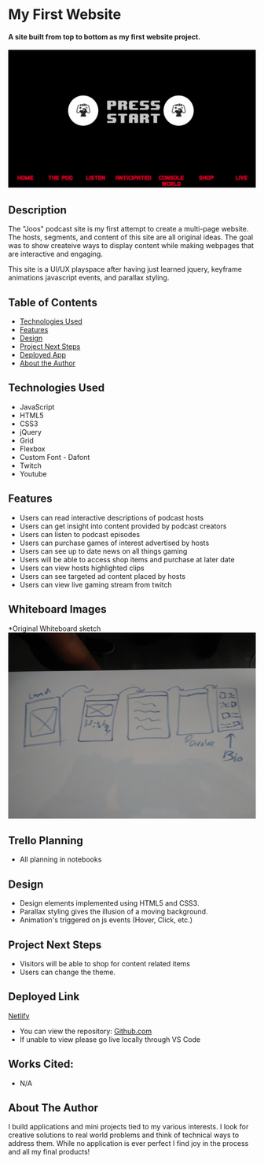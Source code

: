 # My First Website

#### A site built from top to bottom as my first website project.
<img src="./images/homePage.png" alt="Home Page Welcome Screen"/>

## Description
The "Joos" podcast site is my first attempt to create a multi-page website. The hosts, segments, and content of this site are all original ideas. The goal was to show createive ways to display content while making webpages that are interactive and engaging.

This site is a UI/UX playspace after having just learned jquery, keyframe animations javascript events, and parallax styling.

## Table of Contents
* [Technologies Used](#technologiesused)
* [Features](#features)
* [Design](#design)
* [Project Next Steps](#nextsteps)
* [Deployed App](#deployment)
* [About the Author](#author)

## <a name="technologiesused"></a>Technologies Used
* JavaScript
* HTML5
* CSS3
* jQuery
* Grid
* Flexbox
* Custom Font - Dafont
* Twitch
* Youtube


## Features
* Users can read interactive descriptions of podcast hosts
* Users can get insight into content provided by podcast creators
* Users can listen to podcast episodes
* Users can purchase games of interest advertised by hosts
* Users can see up to date news on all things gaming
* Users will be able to access shop items and purchase at later  date
* Users can view hosts highlighted clips
* Users can see targeted ad content placed by hosts
* Users can view live gaming stream from twitch

## Whiteboard Images
*Original Whiteboard sketch
<img src="./images/whiteboard.jpg" alt="Original Sketch"/>

## Trello Planning
* All planning in notebooks

## <a name="design"></a>Design
* Design elements implemented using HTML5 and CSS3.
* Parallax styling gives the illusion of a moving background.
* Animation's triggered on js events (Hover, Click, etc.)


## <a name="nextsteps"></a>Project Next Steps
* Visitors will be able to shop for content related items
* Users can change the theme.

## <a name="deployment"></a>Deployed Link
[Netlify](https://thejoospod.netlify.app/)

* You can view the repository:
[Github.com](https://github.com/Gr8ness21/joosPodcast)
* If unable to view please go live locally through VS Code
    
## Works Cited:
* N/A


## <a name="author"></a>About The Author
I build applications and mini projects tied to my various interests. I look for creative solutions to real world problems and think of technical ways to address them. While no application is ever perfect I find joy in the process and all my final products!
